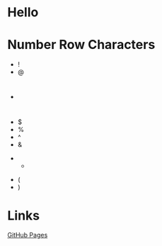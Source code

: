 # Hello
# Number Row Characters 
* !
* @
* #
* $
* %
* ^
* &
+ *
* (
* )
# Links
[GitHub Pages](https://pages.github.com/)


  
